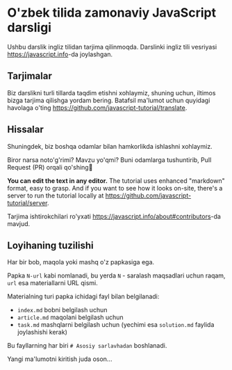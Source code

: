 # O'zbek tilida zamonaviy JavaScript darsligi

Ushbu darslik ingliz tilidan tarjima qilinmoqda. Darslinki ingliz tili vesriyasi <https://javascript.info>-da joylashgan. 

## Tarjimalar

Biz darslikni turli tillarda taqdim etishni xohlaymiz, shuning uchun, iltimos bizga tarjima qilishga yordam bering.
Batafsil ma'lumot uchun quyidagi havolaga o'ting <https://github.com/javascript-tutorial/translate>.

## Hissalar

Shuningdek, biz boshqa odamlar bilan hamkorlikda ishlashni xohlaymiz.

Biror narsa noto'g'rimi? Mavzu yo'qmi? Buni odamlarga tushuntirib, Pull Request (PR) orqali qo'shing👏

**You can edit the text in any editor.** The tutorial uses enhanced "markdown" format, easy to grasp. And if you want to see how it looks on-site, there's a server to run the tutorial locally at <https://github.com/javascript-tutorial/server>.  

Tarjima ishtirokchilari ro'yxati <https://javascript.info/about#contributors>-da mavjud.

## Loyihaning tuzilishi

Har bir bob, maqola yoki mashq o'z papkasiga ega.

Papka `N-url` kabi nomlanadi, bu yerda `N` - saralash maqsadlari uchun raqam, `url` esa materiallarni URL qismi.

Materialning turi papka ichidagi fayl bilan belgilanadi:

  - `index.md` bobni belgilash uchun
  - `article.md` maqolani belgilash uchun
  - `task.md` mashqlarni belgilash uchun (yechimi esa `solution.md` faylida joylashishi kerak)

Bu fayllarning har biri `# Asosiy sarlavhadan` boshlanadi. 

Yangi ma'lumotni kiritish juda oson...
